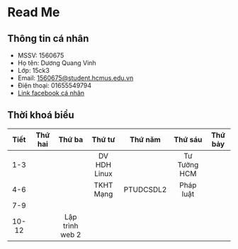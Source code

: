 # Read Me

Thông tin cá nhân
------
* MSSV: 1560675
* Họ tên: Dương Quang Vinh
* Lớp: 15ck3
* Email: 1560675@student.hcmus.edu.vn
* Điện thoại: 01655549794
* [Link facebook cá nhân](https://www.fb.com/godkeima)

Thời khoá biểu
------
Tiết| Thứ hai         | Thứ ba          | Thứ tư          | Thứ năm         | Thứ sáu         | Thứ bảy         |
:--:| :-------------: | :-------------: | :-------------: | :-------------: | :-------------: | :-------------: |
1-3|                 |                 | DV HDH Linux    |                 | Tư Tưởng HCM    |                 |
4-6|                 |                 | TKHT Mạng       | PTUDCSDL2       | Pháp luật       |                 |
7-9|                 |                 |                 |                 |                 |                 |
10-12|                 | Lập trình web 2 |                 |                 |                 |                 |
